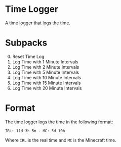 # Time Logger

A time logger that logs the time.

# Subpacks

0. Reset Time Log
1. Log Time with 1 Minute Intervals
2. Log Time with 2 Minute Intervals
3. Log Time with 5 Minute Intervals
4. Log Time with 10 Minute Intervals
5. Log Time with 15 Minute Intervals
6. Log Time with 20 Minute Intervals

# Format

The time logger logs the time in the following format:

```
IRL: 11d 3h 5m - MC: 5d 10h
```

Where `IRL` is the real time and `MC` is the Minecraft time.